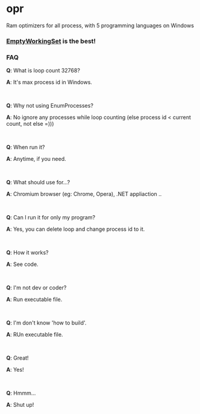 # opr

Ram optimizers for all process, with 5 programming languages on Windows

### [__EmptyWorkingSet__](https://docs.microsoft.com/en-us/windows/desktop/api/psapi/nf-psapi-emptyworkingset) is the best!


### FAQ

__Q__: What is loop count 32768?

__A__: It's max process id in Windows.

<br>

__Q__: Why not using EnumProcesses?

__A__: No ignore any processes while loop counting (else process id < current count, not else =)))

<br>

__Q__: When run it?

__A__: Anytime, if you need.

<br>

__Q__: What should use for...?

__A__: Chromium browser (eg: Chrome, Opera), .NET appliaction ..

<br>

__Q__: Can I run it for only my program?

__A__: Yes, you can delete loop and change process id to it.

<br>

__Q__: How it works?

__A__: See code.

<br>

__Q__: I'm not dev or coder?

__A__: Run executable file.

<br>

__Q__: I'm don't know 'how to build'.

__A__: RUn executable file.

<br>

__Q__: Great!

__A__: Yes!

<br>

__Q__: Hmmm...

__A__: Shut up!
